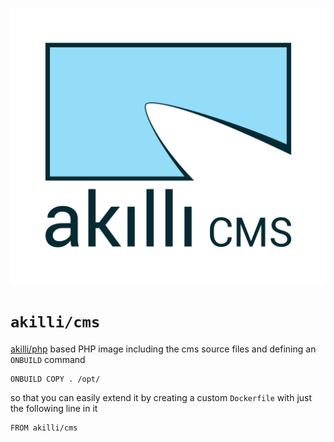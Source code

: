 ![akıllı CMS](https://raw.githubusercontent.com/akilli/cms/master/gui/cms.svg?sanitize=true)

# `akilli/cms`

[akilli/php](../php) based PHP image including the cms source files and defining an `ONBUILD`
command

```
ONBUILD COPY . /opt/
```

so that you can easily extend it by creating a custom `Dockerfile` with just the following line in it

```
FROM akilli/cms
```
